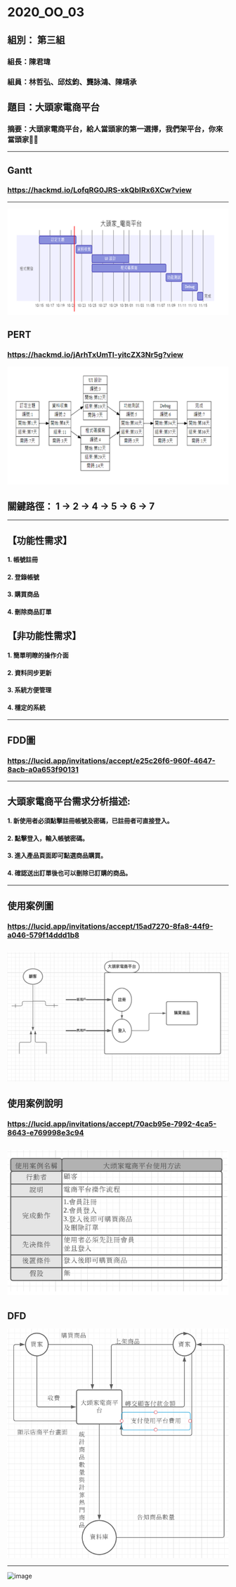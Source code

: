 # 2020_OO_03
## 組別： 第三組
### 組長：陳君瑋
### 組員：林哲弘、邱炫鈞、龔詠鴻、陳靖承
## 題目：大頭家電商平台
### 摘要：大頭家電商平台，給人當頭家的第一選擇，我們架平台，你來當頭家🤑🤑
---
## Gantt
### https://hackmd.io/LofqRG0JRS-xkQbIRx6XCw?view
---

  <img src="Gannt.png" />
  
  
  ## PERT
### https://hackmd.io/jArhTxUmTl-yitcZX3Nr5g?view
  <img src="PERT.png" />

## 關鍵路徑： 1 → 2 → 4 → 5 → 6 → 7
---

## 【功能性需求】
#### 1.	帳號註冊
#### 2.	登錄帳號
#### 3.	購買商品
#### 4.	刪除商品訂單
## 【非功能性需求】
#### 1.	簡單明瞭的操作介面
#### 2.	資料同步更新
#### 3.	系統方便管理
#### 4.	穩定的系統
---
## FDD圖
### https://lucid.app/invitations/accept/e25c26f6-960f-4647-8acb-a0a653f90131
---
## 大頭家電商平台需求分析描述:
#### 1.	新使用者必須點擊註冊帳號及密碼，已註冊者可直接登入。
#### 2.	點擊登入，輸入帳號密碼。
#### 3.	進入產品頁面即可點選商品購買。
#### 4.	確認送出訂單後也可以刪除已訂購的商品。
---
## 使用案例圖
### https://lucid.app/invitations/accept/15ad7270-8fa8-44f9-a046-579f14ddd1b8
![image](使用案例圖.png)
---
## 使用案例說明
### https://lucid.app/invitations/accept/70acb95e-7992-4ca5-8643-e769998e3c94
![image](使用案例說明.png)
---
## DFD
![image](DFD.png)

---
![image](S__60579845.jpg)
